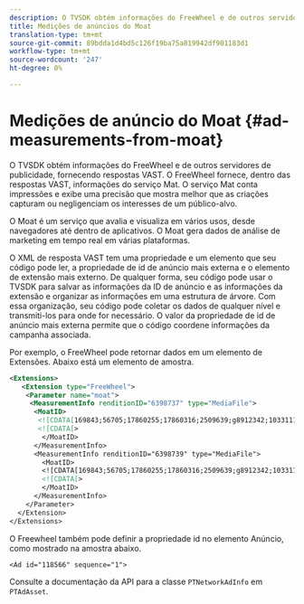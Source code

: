 ```yaml
---
description: O TVSDK obtém informações do FreeWheel e de outros servidores de publicidade, fornecendo respostas VAST. O FreeWheel fornece, dentro das respostas VAST, informações do serviço Mat. O serviço Mat conta impressões e exibe uma precisão que mostra melhor que as criações capturam ou negligenciam os interesses de um público-alvo.
title: Medições de anúncios do Moat
translation-type: tm+mt
source-git-commit: 89bdda1d4bd5c126f19ba75a819942df901183d1
workflow-type: tm+mt
source-wordcount: '247'
ht-degree: 0%

---
```



# Medições de anúncio do Moat {#ad-measurements-from-moat}

O TVSDK obtém informações do FreeWheel e de outros servidores de publicidade, fornecendo respostas VAST. O FreeWheel fornece, dentro das respostas VAST, informações do serviço Mat. O serviço Mat conta impressões e exibe uma precisão que mostra melhor que as criações capturam ou negligenciam os interesses de um público-alvo.

O Moat é um serviço que avalia e visualiza em vários usos, desde navegadores até dentro de aplicativos. O Moat gera dados de análise de marketing em tempo real em várias plataformas.

O XML de resposta VAST tem uma propriedade e um elemento que seu código pode ler, a propriedade de id de anúncio mais externa e o elemento de extensão mais externo. De qualquer forma, seu código pode usar o TVSDK para salvar as informações da ID de anúncio e as informações da extensão e organizar as informações em uma estrutura de árvore. Com essa organização, seu código pode coletar os dados de qualquer nível e transmiti-los para onde for necessário. O valor da propriedade de id de anúncio mais externa permite que o código coordene informações da campanha associada.

Por exemplo, o FreeWheel pode retornar dados em um elemento de Extensões. Abaixo está um elemento de amostra.

```xml
<Extensions> 
   <Extension type="FreeWheel"> 
    <Parameter name="moat"> 
     <MeasurementInfo renditionID="6398737" type="MediaFile"> 
      <MoatID> 
       <![CDATA[169843;56705;17860255;17860316;2509639;g8912342;103311138;g436558;530633]]]]> 
       <![CDATA[> 
        </MoatID> 
      </MeasurementInfo> 
      <MeasurementInfo renditionID="6398739" type="MediaFile"> 
        <MoatID> 
        <![CDATA[169843;56705;17860255;17860316;2509639;g8912342;103311138;g436558;530633]]]]> 
        <![CDATA[> 
        </MoatID> 
      </MeasurementInfo> 
    </Parameter> 
  </Extension> 
</Extensions>
```

O Freewheel também pode definir a propriedade id no elemento Anúncio, como mostrado na amostra abaixo.

```
<Ad id="118566" sequence="1">
```

Consulte a documentação da API para a classe `PTNetworkAdInfo` em `PTAdAsset`.
